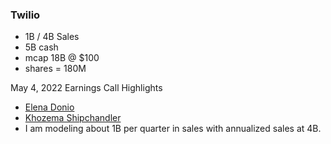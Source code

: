 
### Twilio

* 1B / 4B Sales
* 5B cash
* mcap 18B @ $100
* shares = 180M

May 4, 2022 Earnings Call Highlights

* [Elena Donio](https://www.google.com/search?q=elena+donio+twilio&tbm=isch&sxsrf=ALiCzsab9Q5muhCsYrzorsb0Xdr3E2WqbQ%3A1653239180812&source=hp&biw=1273&bih=657&ei=jG2KYuKqL-Oz0PEP9omY2AU&iflsig=AJiK0e8AAAAAYop7nOVtvhsssfQAI0wpr87RX3jmoX3D&ved=0ahUKEwjioOXwy_P3AhXjGTQIHfYEBlsQ4dUDCAc&uact=5&oq=elena+donio+twilio&gs_lcp=CgNpbWcQAzoECCMQJzoICAAQgAQQsQM6CwgAEIAEELEDEIMBOgUIABCABDoICAAQsQMQgwE6BAgAEB46BggAEB4QCDoECAAQGDoGCAAQChAYUABY1yxgqjJoAnAAeACAAXmIAZMLkgEEMTkuMZgBAKABAaoBC2d3cy13aXotaW1n&sclient=img)
* [Khozema Shipchandler](https://www.google.com/search?q=khozema+shipchandler+twilio&tbm=isch&sxsrf=ALiCzsYC4T8GGig487IEXprnMP3yJO95bg%3A1653240126495&source=hp&biw=1273&bih=657&ei=PnGKYsOMGqSw0PEP6MS_oAM&iflsig=AJiK0e8AAAAAYop_TuvfVwXTNwBaVMx2EX18z1bknmSG&oq=KHOZEMA+SHIPCHANDLER&gs_lcp=CgNpbWcQARgCMgUIABCABDIFCAAQgAQyBAgAEBgyBAgAEBgyBAgAEBgyBAgAEBgyBAgAEBgyBAgAEBhQAFgAYP8baABwAHgAgAFDiAFDkgEBMZgBAKABAqABAaoBC2d3cy13aXotaW1n&sclient=img)
* I am modeling about 1B per quarter in sales with annualized sales at 4B.
